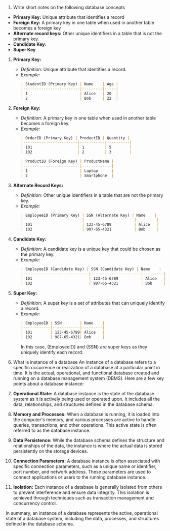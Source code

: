 1. Write short notes on the following database concepts
- **Primary Key:** Unique attribute that identifies a record
- **Foreign Key:** A primary key in one table when used in another table becomes a foreign key
- **Alternate record keys:** Other unique identifiers in a table that is not the primary key. 
- **Candidate Key:** 
- **Super Key**

1. **Primary Key:**
   - *Definition:* Unique attribute that identifies a record.
   - *Example:*
     ```markdown
     | StudentID (Primary Key) | Name    | Age | 
     |-------------------------|---------|-----| 
     | 1                       | Alice   | 20  | 
     | 2                       | Bob     | 22  | 
     ```

2. **Foreign Key:**
   - *Definition:* A primary key in one table when used in another table becomes a foreign key.
   - *Example:*
     ```markdown
     | OrderID (Primary Key) | ProductID | Quantity | 
     |------------------------|-----------|----------| 
     | 101                    | 1         | 5        | 
     | 102                    | 2         | 3        | 

     | ProductID (Foreign Key) | ProductName | 
     |-------------------------|-------------| 
     | 1                       | Laptop      | 
     | 2                       | Smartphone  | 
     ```

3. **Alternate Record Keys:**
   - *Definition:* Other unique identifiers in a table that are not the primary key.
   - *Example:*
     ```markdown
     | EmployeeID (Primary Key) | SSN (Alternate Key) | Name    | 
     |--------------------------|----------------------|---------| 
     | 101                      | 123-45-6789          | Alice   | 
     | 102                      | 987-65-4321          | Bob     | 
     ```

4. **Candidate Key:**
   - *Definition:* A candidate key is a unique key that could be chosen as the primary key.
   - *Example:*
     ```markdown
     | EmployeeID (Candidate Key) | SSN (Candidate Key) | Name    | 
     |-----------------------------|----------------------|---------| 
     | 101                         | 123-45-6789          | Alice   | 
     | 102                         | 987-65-4321          | Bob     | 
     ```

5. **Super Key:**
   - *Definition:* A super key is a set of attributes that can uniquely identify a record.
   - *Example:*
     ```markdown
     | EmployeeID | SSN        | Name    | 
     |------------|------------|---------| 
     | 101        | 123-45-6789| Alice   | 
     | 102        | 987-65-4321| Bob     | 
     ```
     In this case, {EmployeeID} and {SSN} are super keys as they uniquely identify each record.
2. What is instance of a database
An instance of a database refers to a specific occurrence or realization of a database at a particular point in time. It is the actual, operational, and functional database created and running on a database management system (DBMS). Here are a few key points about a database instance:

1. **Operational State:** A database instance is the state of the database system as it is actively being used or operated upon. It includes all the data, relationships, and structures defined in the database schema.

2. **Memory and Processes:** When a database is running, it is loaded into the computer's memory, and various processes are active to handle queries, transactions, and other operations. This active state is often referred to as the database instance.

3. **Data Persistence:** While the database schema defines the structure and relationships of the data, the instance is where the actual data is stored persistently on the storage devices.

4. **Connection Parameters:** A database instance is often associated with specific connection parameters, such as a unique name or identifier, port number, and network address. These parameters are used to connect applications or users to the running database instance.

5. **Isolation:** Each instance of a database is generally isolated from others to prevent interference and ensure data integrity. This isolation is achieved through techniques such as transaction management and concurrency control.

In summary, an instance of a database represents the active, operational state of a database system, including the data, processes, and structures defined in the database schema.